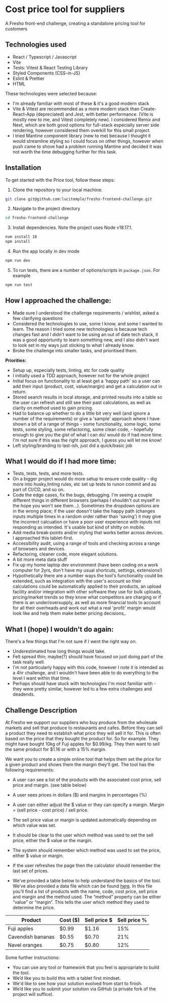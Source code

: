 # Cost price tool for suppliers

A Fresho front-end challenge, creating a standalone pricing tool for customers

## Technologies used

- React / Typescript / Javascript
- Vite
- Tests: Vitest & React Testing Library
- Styled Components (CSS-in-JS)
- Eslint & Prettier
- HTML

These technologies were selected because:

- I'm already familiar with most of these & it's a good modern stack
- Vite & Vitest are recommended as a more modern stack than Create-React-App
  (depreciated) and Jest, with better performance. (Vite is mostly new to me,
  and Vitest completely new). I considered Remix and Next, which are both good
  options for full-stack especially server side rendering, however considered
  them overkill for this small project.
- I tried Mantine component library (new to me) because I thought it would
  streamline styling so I could focus on other things, however when push came to
  shove had a problem running Mantine and decided it was not worth the time
  debugging further for this task.

## Installation

To get started with the Price tool, follow these steps:

1. Clone the repository to your local machine:

```bash
git clone git@github.com:lucitemple/fresho-frontend-challenge.git
```

2. Navigate to the project directory

```bash
cd fresho-frontend-challenge
```

3. Install dependencies. Note the project uses Node v18.17.1.

```bash
nvm install 18
npm install
```

4. Run the app locally in dev mode

```bash
npm run dev
```

5. To run tests, there are a number of options/scripts in `package.json`. For
   example

```bash
npm run test
```

## How I approached the challenge:

- Made sure I understood the challenge requirements / wishlist, asked a few
  clarifying questions
- Considered the technologies to use, some I know, and some I wanted to learn.
  The reason I tried some new technologies is because tech changes fast and I
  didn't want to be using an out of date tech stack, it was a good opportunity
  to learn something new, and I also didn't want to look set in my ways just
  sticking to what I already know.
- Broke the challenge into smaller tasks, and prioritised them.

**Priorities:**

- Setup up, especially tests, linting, etc for code quality
- I initially used a TDD approach, however not for the whole project
- Initial focus on functionality to at least get a 'happy path' so a user can
  add their input (product, cost, value/margin) and get a calculation out in
  return.
- Stored search results in local storage, and printed results into a table so
  the user can refresh and still see their past calculations, as well as clarity
  on method used to gain pricing.
- Had to balance up whether to do a little bit very well (and ignore a number of
  the requirements) or give a 'sample' approach where I have shown a bit of a
  range of things - some functionality, some logic, some tests, some styling,
  some refactoring, some clean code, - hopefully enough to give you the gist of
  what I can do/ would do if had more time. I'm not sure if this was the right
  approach, I guess you will let me know!
- Left styling/branding to last-ish, just did a quick/basic job

## What I would do if I had more time:

- Tests, tests, tests, and more tests.
- On a bigger project would do more setup to ensure code quality - dig more into
  husky,linting rules, etc set up tests to runon commit and as part of CI/CD,
  and so on.
- Code the edge cases, fix the bugs, debugging. I'm seeing a couple different
  things in different browsers (perhaps I shouldn't out myself in the hope you
  won't see them...). Sometimes the dropdown options are in the wrong place; if
  the user doesn't take the happy path (changes inputs multiple times in a
  random order rather than 'saving') it may give the incorrect calcuation or
  have a poor user experience with inputs not responding as intended. It's
  usable but kind of shitty on mobile.
- Add media break-points and/or styling that works better across devices. I
  approached this tablet-first.
- Accessibility audit, using a range of tools and checking across a range of
  browsers and devices.
- Refactoring, cleaner code, more elegant solutions.
- A bit more meta data stuff
- Fix up my home laptop dev environment (have been coding on a work computer for 2yrs, don't have my usual shortcuts, settings, extensions!)
- Hypothetically there are a number ways the tool's functionality could be
  extended, such as integration with the user's account so their calculations
  could be automatically applied to their products, an upload facility and/or
  integration with other software they use for bulk uploads, pricing/market
  trends so they know what competitors are charging or if there is an
  under/oversupply, as well as more financial tools to account for all their
  overheads and work out what a real 'profit' margin would look like and help
  them make better pricing decisions,.

## What I (hope) I wouldn't do again:

There's a few things that I'm not sure if I went the right way on.

- Underestimated how long things would take.
- Felt spread thin; maybe(?) should have focused on just doing part of the task
  really well.
- I'm not particularly happy with this code, however I note it is intended as a
  4hr challenge, and I wouldn't have been able to do everything to the level I
  want within that time.
- Perhaps should have stuck with technologies I'm most familiar with - they were
  pretty similar, however led to a few extra challenges and deadends.

## Challenge Description

At Fresho we support our suppliers who buy produce from the wholesale markets
and sell that produce to restaurants and cafes. Before they can sell a product
they need to establish what price they will sell it for. This is often based on
the price that they bought the product for. So for example. They might have
bought 10kg of Fuji apples for $0.99/kg. They then want to sell the same product
for $1.16 or with a 15% margin.

We want you to create a simple online tool that helps them set the price for a
given product and shows them the margin they’ll get. The tool has the following
requirements:

- A user can see a list of the products with the associated cost price, sell
  price and margin. (see table below)
- A user sees prices in dollars ($) and margins in percentages (%)
- A user can either adjust the $ value or they can specify a margin. Margin =
  (sell price - cost price) / sell price.
- The sell price value or margin is updated automatically depending on which
  value was set.
- It should be clear to the user which method was used to set the sell price,
  either the $ value or the margin.
- The system should remember which method was used to set the price, either $
  value or margin.
- If the user refreshes the page then the calculator should remember the last
  set of prices.

- We’ve provided a table below to help understand the basics of the tool. We’ve
  also provided a data file which can be found
  [here](https://fresho-coding-challenge.s3.ap-southeast-2.amazonaws.com/products.json).
  In this file you’ll find a list of products with the name, code, cost price,
  sell price and margin and the method used. The “method” property can be either
  “value” or “margin”. This tells the user which method they used to determine
  the price.

| Product           | Cost ($) | Sell price $ | Sell price % |
| ----------------- | -------- | ------------ | ------------ |
| Fuji apples       | $0.99    | $1.16        | 15%          |
| Cavendish bananas | $0.55    | $0.70        | 21%          |
| Navel oranges     | $0.75    | $0.80        | 12%          |

Some further instructions:

- You can use any tool or framework that you feel is appropriate to build the
  tool.
- We’d like you to build this with a tablet first mindset.
- We'd like to see how your solution evolved from start to finish.
- We’d like you to submit your solution via GitHub (a private fork of the
  project will suffice).
